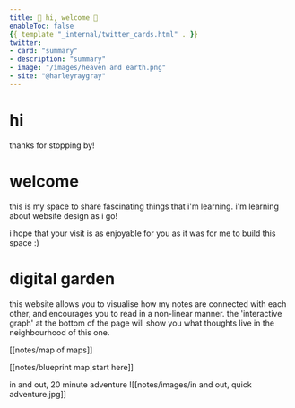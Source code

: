```yaml
---
title: 📡 hi, welcome 📡 
enableToc: false
{{ template "_internal/twitter_cards.html" . }}
twitter:
- card: "summary"
- description: "summary"
- image: "/images/heaven and earth.png"
- site: "@harleyraygray"
---
```


# hi
thanks for stopping by!


# welcome
this is my space to share fascinating things that i'm learning. i'm learning about website design as i go! 

i hope that your visit is as enjoyable for you as it was for me to build this space :)


# digital garden
this website allows you to visualise how my notes are connected with each other, and encourages you to read in a non-linear manner. the 'interactive graph' at the bottom of the page will show you what thoughts live in the neighbourhood of this one.





[[notes/map of maps]]

[[notes/blueprint map|start here]]

in and out, 20 minute adventure
![[notes/images/in and out, quick adventure.jpg]]